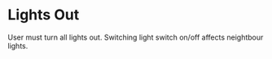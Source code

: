 # Lights Out
User must turn all lights out. Switching light switch on/off affects neightbour lights.
